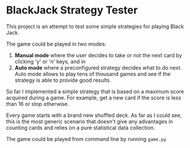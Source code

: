 # BlackJack Strategy Tester

This project is an attempt to test some simple strategies for playing Black Jack.

The game could be played in two modes:
 
 1. __Manual mode__ where the user decides to take or not the next card by clicking 'y' or 'n' keys, and in 
 2. __Auto mode__ where a preconfigured strategy decides what to do next. Auto mode allows to play tens of thousand games and see if the strategy is able to provide good results.
 
 So far I implemented a simple strategy that is based on a maximum score acquired during a game. For example, get a new card if the score is less than 16 or stop otherwise.
 
 Every game starts with a brand new shuffled deck. As far as I could see, this is the most generic scenario that doesn't give any advantages in counting cards and relies on a pure statistical data collection.
 
 The game could be played from command line by running ```game.py``` 
 
 

